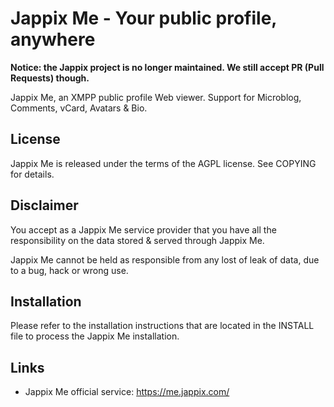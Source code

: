 Jappix Me - Your public profile, anywhere
=========================================

**Notice: the Jappix project is no longer maintained. We still accept PR (Pull Requests) though.**

Jappix Me, an XMPP public profile Web viewer. Support for Microblog, Comments, vCard, Avatars & Bio.


License
-------

Jappix Me is released under the terms of the AGPL license. See COPYING for details.


Disclaimer
----------

You accept as a Jappix Me service provider that you have all the responsibility on the data stored & served through Jappix Me.

Jappix Me cannot be held as responsible from any lost of leak of data, due to a bug, hack or wrong use.


Installation
------------

Please refer to the installation instructions that are located in the INSTALL file to process the Jappix Me installation.


Links
-----

* Jappix Me official service: https://me.jappix.com/
